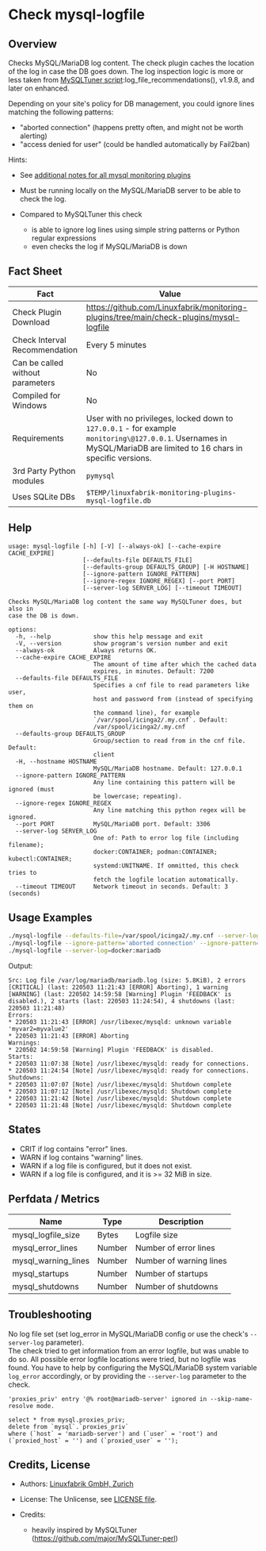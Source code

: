 # Check mysql-logfile

## Overview

Checks MySQL/MariaDB log content. The check plugin caches the location of the log in case the DB goes down. The log inspection logic is more or less taken from [MySQLTuner script](https://github.com/major/MySQLTuner-perl):log_file_recommendations(), v1.9.8, and later on enhanced.

Depending on your site's policy for DB management, you could ignore lines matching the following patterns:

* "aborted connection" (happens pretty often, and might not be worth alerting)
* "access denied for user" (could be handled automatically by Fail2ban)

Hints:

* See [additional notes for all mysql monitoring plugins](https://github.com/Linuxfabrik/monitoring-plugins/blob/main/PLUGINS-MYSQL.rst)

* Must be running locally on the MySQL/MariaDB server to be able to check the log.

* Compared to MySQLTuner this check

    * is able to ignore log lines using simple string patterns or Python regular expressions
    * even checks the log if MySQL/MariaDB is down


## Fact Sheet

| Fact | Value |
|----|----|
| Check Plugin Download                 | <https://github.com/Linuxfabrik/monitoring-plugins/tree/main/check-plugins/mysql-logfile> |
| Check Interval Recommendation         | Every 5 minutes |
| Can be called without parameters      | No |
| Compiled for Windows                  | No |
| Requirements                          | User with no privileges, locked down to `127.0.0.1` - for example `monitoring\@127.0.0.1`. Usernames in MySQL/MariaDB are limited to 16 chars in specific versions. |
| 3rd Party Python modules              | `pymysql` |
| Uses SQLite DBs                       | `$TEMP/linuxfabrik-monitoring-plugins-mysql-logfile.db` |


## Help

```text
usage: mysql-logfile [-h] [-V] [--always-ok] [--cache-expire CACHE_EXPIRE]
                     [--defaults-file DEFAULTS_FILE]
                     [--defaults-group DEFAULTS_GROUP] [-H HOSTNAME]
                     [--ignore-pattern IGNORE_PATTERN]
                     [--ignore-regex IGNORE_REGEX] [--port PORT]
                     [--server-log SERVER_LOG] [--timeout TIMEOUT]

Checks MySQL/MariaDB log content the same way MySQLTuner does, but also in
case the DB is down.

options:
  -h, --help            show this help message and exit
  -V, --version         show program's version number and exit
  --always-ok           Always returns OK.
  --cache-expire CACHE_EXPIRE
                        The amount of time after which the cached data
                        expires, in minutes. Default: 7200
  --defaults-file DEFAULTS_FILE
                        Specifies a cnf file to read parameters like user,
                        host and password from (instead of specifying them on
                        the command line), for example
                        `/var/spool/icinga2/.my.cnf`. Default:
                        /var/spool/icinga2/.my.cnf
  --defaults-group DEFAULTS_GROUP
                        Group/section to read from in the cnf file. Default:
                        client
  -H, --hostname HOSTNAME
                        MySQL/MariaDB hostname. Default: 127.0.0.1
  --ignore-pattern IGNORE_PATTERN
                        Any line containing this pattern will be ignored (must
                        be lowercase; repeating).
  --ignore-regex IGNORE_REGEX
                        Any line matching this python regex will be ignored.
  --port PORT           MySQL/MariaDB port. Default: 3306
  --server-log SERVER_LOG
                        One of: Path to error log file (including filename);
                        docker:CONTAINER; podman:CONTAINER; kubectl:CONTAINER;
                        systemd:UNITNAME. If ommitted, this check tries to
                        fetch the logfile location automatically.
  --timeout TIMEOUT     Network timeout in seconds. Default: 3 (seconds)
```


## Usage Examples

```bash
./mysql-logfile --defaults-file=/var/spool/icinga2/.my.cnf --server-log=systemd:mariadb
./mysql-logfile --ignore-pattern='aborted connection' --ignore-pattern='access denied'
./mysql-logfile --server-log=docker:mariadb
```

Output:

```text
Src: Log file /var/log/mariadb/mariadb.log (size: 5.8KiB), 2 errors [CRITICAL] (last: 220503 11:21:43 [ERROR] Aborting), 1 warning [WARNING] (last: 220502 14:59:58 [Warning] Plugin 'FEEDBACK' is disabled.), 2 starts (last: 220503 11:24:54), 4 shutdowns (last: 220503 11:21:48)
Errors:
* 220503 11:21:43 [ERROR] /usr/libexec/mysqld: unknown variable 'myvar2=myvalue2'
* 220503 11:21:43 [ERROR] Aborting
Warnings:
* 220502 14:59:58 [Warning] Plugin 'FEEDBACK' is disabled.
Starts:
* 220503 11:07:38 [Note] /usr/libexec/mysqld: ready for connections.
* 220503 11:24:54 [Note] /usr/libexec/mysqld: ready for connections.
Shutdowns:
* 220503 11:07:07 [Note] /usr/libexec/mysqld: Shutdown complete
* 220503 11:07:12 [Note] /usr/libexec/mysqld: Shutdown complete
* 220503 11:21:42 [Note] /usr/libexec/mysqld: Shutdown complete
* 220503 11:21:48 [Note] /usr/libexec/mysqld: Shutdown complete
```


## States

* CRIT if log contains "error" lines.
* WARN if log contains "warning" lines.
* WARN if a log file is configured, but it does not exist.
* WARN if a log file is configured, and it is \>= 32 MiB in size.


## Perfdata / Metrics

| Name                | Type   | Description             |
|---------------------|--------|-------------------------|
| mysql_logfile_size  | Bytes  | Logfile size            |
| mysql_error_lines   | Number | Number of error lines   |
| mysql_warning_lines | Number | Number of warning lines |
| mysql_startups      | Number | Number of startups      |
| mysql_shutdowns     | Number | Number of shutdowns     |


## Troubleshooting

No log file set (set log_error in MySQL/MariaDB config or use the check's `--server-log` parameter).  
The check tried to get information from an error logfile, but was unable to do so. All possible error logfile locations were tried, but no logfile was found. You have to help by configuring the MySQL/MariaDB system variable `log_error` accordingly, or by providing the `--server-log` parameter to the check.

`'proxies_priv' entry '@% root@mariadb-server' ignored in --skip-name-resolve mode.`  
```text
select * from mysql.proxies_priv;
delete from `mysql`.`proxies_priv`
where (`host` = 'mariadb-server') and (`user` = 'root') and (`proxied_host` = '') and (`proxied_user` = '');
```


## Credits, License

* Authors: [Linuxfabrik GmbH, Zurich](https://www.linuxfabrik.ch)

* License: The Unlicense, see [LICENSE file](https://unlicense.org/).

* Credits:

    * heavily inspired by MySQLTuner (<https://github.com/major/MySQLTuner-perl>)
